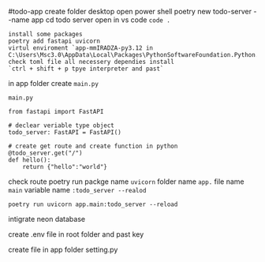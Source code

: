 #todo-app
create folder desktop 
open power shell
poetry new todo-server --name app
cd todo server
open in vs code `code .`

```
install some packages
poetry add fastapi uvicorn
virtul enviroment `app-mmIRADZA-py3.12 in C:\Users\Msc3.0\AppData\Local\Packages\PythonSoftwareFoundation.Python.3.12_qbz5n2kfra8p0\LocalCache\Local\pypoetry\Cache\virtualenvs`
check toml file all necessery dependies install
`ctrl + shift + p tpye interpreter and past`
```

in app folder create `main.py`

```
main.py

from fastapi import FastAPI

# declear veriable type object
todo_server: FastAPI = FastAPI()

# create get route and create function in python
@todo_server.get("/")
def hello():
    return {"hello":"world"}

```
check route 
poetry run packge name `uvicorn` folder name `app.` file name `main` variable name `:todo_server --realod`

`poetry run uvicorn app.main:todo_server --reload` 


intigrate neon database

create .env file in root folder and past key 

create file in app folder setting.py




